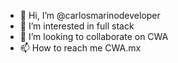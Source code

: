 - 👋 Hi, I’m @carlosmarinodeveloper
- 👀 I’m interested in full stack
- 💞️ I’m looking to collaborate on CWA
- 📫 How to reach me CWA.mx


<!---
carlosmarinodeveloper/carlosmarinodeveloper is a ✨ special ✨ repository because its `README.md` (this file) appears on your GitHub profile.
You can click the Preview link to take a look at your changes.
--->
